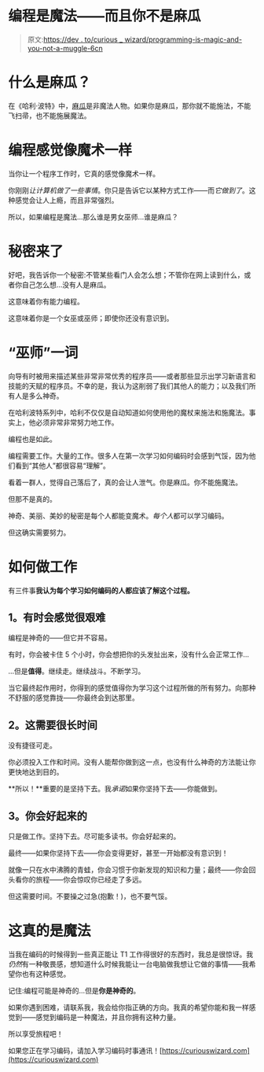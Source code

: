 # 编程是魔法——而且你不是麻瓜

> 原文:[https://dev . to/curious _ wizard/programming-is-magic-and-you-not-a-muggle-6cn](https://dev.to/curious_wizard/programming-is-magic-and-you-are-not-a-muggle-6cn)

# [](#whats-a-muggle)什么是麻瓜？

在《哈利·波特》中，[麻瓜](https://en.wikipedia.org/wiki/Muggle)是非魔法人物。如果你是麻瓜，那你就不能施法，不能飞扫帚，也不能施展魔法。

# 编程感觉像魔术一样

当你让一个程序工作时，它真的感觉像魔术一样。

你刚刚*让计算机做了一些事情*。你只是告诉它以某种方式工作——而*它做到了*。这种感觉会让人上瘾，而且非常强烈。

所以，如果编程是魔法...那么谁是男女巫师...谁是麻瓜？

# [](#heres-the-secret)秘密来了

好吧，我告诉你一个秘密:不管某些看门人会怎么想；不管你在网上读到什么，或者你自己怎么想...没有人是麻瓜。

这意味着你有能力编程。

这意味着你是一个女巫或巫师；即使你还没有意识到。

# [](#the-term-wizard)“巫师”一词

向导有时被用来描述某些非常非常优秀的程序员——或者那些显示出学习新语言和技能的天赋的程序员。不幸的是，我认为这削弱了我们其他人的能力；以及我们所有人是多么神奇。

在哈利波特系列中，哈利不仅仅是自动知道如何使用他的魔杖来施法和施魔法。事实上，他必须非常非常努力地工作。

编程也是如此。

编程需要工作。大量的工作。很多人在第一次学习如何编码时会感到气馁，因为他们看到“其他人”都很容易“理解”。

看着一群人，觉得自己落后了，真的会让人泄气。你是麻瓜。你不能施魔法。

但那不是真的。

神奇、美丽、美妙的秘密是每个人都能变魔术。*每个人*都可以学习编码。

但这确实需要努力。

# [](#how-to-do-the-work)如何做工作

有三件事**我认为每个学习如何编码的人都应该了解这个过程。**

## [](#1-it-will-feel-hard-at-times)1。有时会感觉很艰难

编程是神奇的——但它并不容易。

有时，你会被卡住 5 个小时，你会想把你的头发扯出来，没有什么会正常工作...

...但是**值得**。继续走。继续战斗。不断学习。

当它最终起作用时，你得到的感觉值得你为学习这个过程所做的所有努力。向那种不舒服的感觉靠拢——你最终会到达那里。

## [](#2-it-will-take-a-long-time)2。这需要很长时间

没有捷径可走。

你必须投入工作和时间。没有人能帮你做到这一点，也没有什么神奇的方法能让你更快地达到目的。

**所以！**重要的是坚持下去。我*承诺*如果你坚持下去——你能做到。

## [](#3-you-will-get-better)3。你会好起来的

只是做工作。坚持下去。尽可能多读书。你会好起来的。

最终——如果你坚持下去——你会变得更好，甚至一开始都没有意识到！

就像一只在水中沸腾的青蛙，你会习惯于你新发现的知识和力量；最终——你会回头看你的旅程——你会惊叹你已经走了多远。

但这需要时间。不要操之过急(抱歉！)，也不要气馁。

# [](#it-really-is-magic)这真的是魔法

当我在编码的时候得到一些真正能让 T1 工作得很好的东西时，我总是很惊讶。我*仍然*有一种敬畏感，想知道什么时候我能让一台电脑做我想让它做的事情——我希望你也有这种感觉。

记住:编程可能是神奇的...但是**你是神奇的**。

如果你遇到困难，请联系我，我会给你指正确的方向。我真的希望你能和我一样感觉到——感觉到编码是一种魔法，并且你拥有这种力量。

所以享受旅程吧！

如果您正在学习编码，请加入学习编码时事通讯！[https://curiouswizard.com](https://curiouswizard.com)